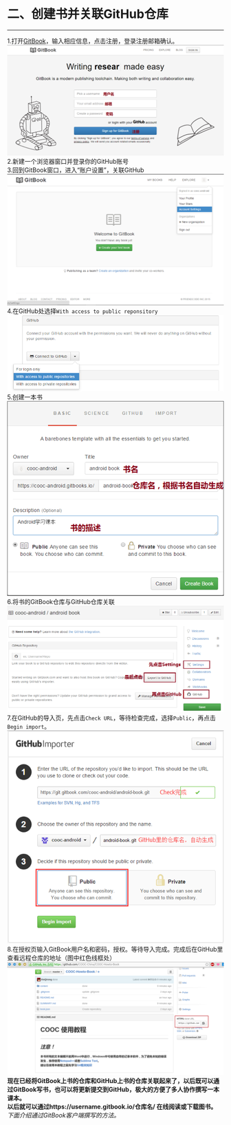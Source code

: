 二、创建书并关联GitHub仓库
===
---

1.打开[GitBook](https://www.gitbook.com)，输入相应信息，点击注册，登录注册邮箱确认。   
![注册](../images/signup.png)   
2.新建一个浏览器窗口并登录你的GitHub账号    
3.回到GitBook窗口，进入“账户设置”，关联GitHub   
![Account Settings](../images/account_setting.png)   
4.在GitHub处选择`With access to public reponsitory`   
![GitHub](../images/github.png)   
5.创建一本书   
![创建书](../images/create_book.png)   
6.将书的GitBook仓库与GitHub仓库关联   
![Link](../images/link_setting.png)   
7.在GitHub的导入页，先点击`Check URL`，等待检查完成，选择`Public`，再点击`Begin import`。   
![Check](../images/check.png)   
8.在授权页输入GitBook用户名和密码，授权。等待导入完成。完成后在GitHub里查看远程仓库的地址（图中红色线框处）
![Address](../images/book_github.png)         
**现在已经将GitBook上书的仓库和GitHub上书的仓库关联起来了，以后既可以通过GitBook写书，也可以将更新提交到GitHub，极大的方便了多人协作撰写一本课本。**   
**以后就可以通过https://username.gitbook.io/仓库名/ 在线阅读或下载图书。**   
*下面介绍通过GitBook客户端撰写的方法。*